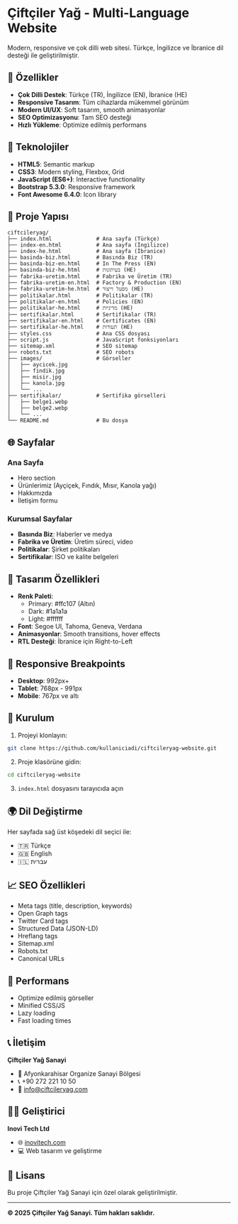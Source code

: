 # Çiftçiler Yağ - Multi-Language Website

Modern, responsive ve çok dilli web sitesi. Türkçe, İngilizce ve İbranice dil desteği ile geliştirilmiştir.

## 🌟 Özellikler

- **Çok Dilli Destek**: Türkçe (TR), İngilizce (EN), İbranice (HE)
- **Responsive Tasarım**: Tüm cihazlarda mükemmel görünüm
- **Modern UI/UX**: Soft tasarım, smooth animasyonlar
- **SEO Optimizasyonu**: Tam SEO desteği
- **Hızlı Yükleme**: Optimize edilmiş performans

## 🚀 Teknolojiler

- **HTML5**: Semantic markup
- **CSS3**: Modern styling, Flexbox, Grid
- **JavaScript (ES6+)**: Interactive functionality
- **Bootstrap 5.3.0**: Responsive framework
- **Font Awesome 6.4.0**: Icon library

## 📁 Proje Yapısı

```
ciftcileryag/
├── index.html              # Ana sayfa (Türkçe)
├── index-en.html           # Ana sayfa (İngilizce)
├── index-he.html           # Ana sayfa (İbranice)
├── basinda-biz.html        # Basında Biz (TR)
├── basinda-biz-en.html     # In The Press (EN)
├── basinda-biz-he.html     # בעיתונות (HE)
├── fabrika-uretim.html     # Fabrika ve Üretim (TR)
├── fabrika-uretim-en.html  # Factory & Production (EN)
├── fabrika-uretim-he.html  # מפעל וייצור (HE)
├── politikalar.html        # Politikalar (TR)
├── politikalar-en.html     # Policies (EN)
├── politikalar-he.html     # מדיניות (HE)
├── sertifikalar.html       # Sertifikalar (TR)
├── sertifikalar-en.html    # Certificates (EN)
├── sertifikalar-he.html    # תעודות (HE)
├── styles.css              # Ana CSS dosyası
├── script.js               # JavaScript fonksiyonları
├── sitemap.xml             # SEO sitemap
├── robots.txt              # SEO robots
├── images/                 # Görseller
│   ├── aycicek.jpg
│   ├── findik.jpg
│   ├── misir.jpg
│   ├── kanola.jpg
│   └── ...
├── sertifikalar/           # Sertifika görselleri
│   ├── belge1.webp
│   ├── belge2.webp
│   └── ...
└── README.md               # Bu dosya
```

## 🌐 Sayfalar

### Ana Sayfa
- Hero section
- Ürünlerimiz (Ayçiçek, Fındık, Mısır, Kanola yağı)
- Hakkımızda
- İletişim formu

### Kurumsal Sayfalar
- **Basında Biz**: Haberler ve medya
- **Fabrika ve Üretim**: Üretim süreci, video
- **Politikalar**: Şirket politikaları
- **Sertifikalar**: ISO ve kalite belgeleri

## 🎨 Tasarım Özellikleri

- **Renk Paleti**: 
  - Primary: #ffc107 (Altın)
  - Dark: #1a1a1a
  - Light: #ffffff
- **Font**: Segoe UI, Tahoma, Geneva, Verdana
- **Animasyonlar**: Smooth transitions, hover effects
- **RTL Desteği**: İbranice için Right-to-Left

## 📱 Responsive Breakpoints

- **Desktop**: 992px+
- **Tablet**: 768px - 991px
- **Mobile**: 767px ve altı

## 🔧 Kurulum

1. Projeyi klonlayın:
```bash
git clone https://github.com/kullaniciadi/ciftcileryag-website.git
```

2. Proje klasörüne gidin:
```bash
cd ciftcileryag-website
```

3. `index.html` dosyasını tarayıcıda açın

## 🌍 Dil Değiştirme

Her sayfada sağ üst köşedeki dil seçici ile:
- 🇹🇷 Türkçe
- 🇬🇧 English  
- 🇮🇱 עברית

## 📈 SEO Özellikleri

- Meta tags (title, description, keywords)
- Open Graph tags
- Twitter Card tags
- Structured Data (JSON-LD)
- Hreflang tags
- Sitemap.xml
- Robots.txt
- Canonical URLs

## 🎯 Performans

- Optimize edilmiş görseller
- Minified CSS/JS
- Lazy loading
- Fast loading times

## 📞 İletişim

**Çiftçiler Yağ Sanayi**
- 📍 Afyonkarahisar Organize Sanayi Bölgesi
- 📞 +90 272 221 10 50
- 📧 info@ciftcileryag.com

## 👨‍💻 Geliştirici

**Inovi Tech Ltd**
- 🌐 [inovitech.com](https://inovitech.com)
- 💻 Web tasarım ve geliştirme

## 📄 Lisans

Bu proje Çiftçiler Yağ Sanayi için özel olarak geliştirilmiştir.

---

**© 2025 Çiftçiler Yağ Sanayi. Tüm hakları saklıdır.**

